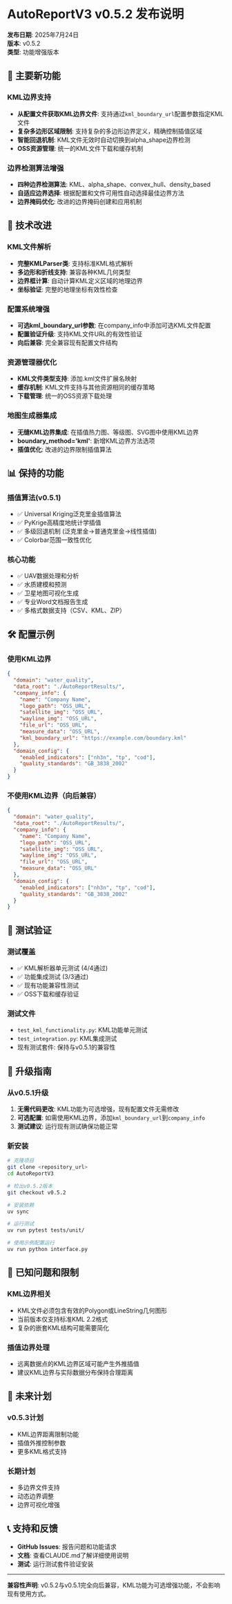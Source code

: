 # AutoReportV3 v0.5.2 发布说明

**发布日期**: 2025年7月24日  
**版本**: v0.5.2  
**类型**: 功能增强版本  

## 🎉 主要新功能

### KML边界支持
- **从配置文件获取KML边界文件**: 支持通过`kml_boundary_url`配置参数指定KML文件
- **复杂多边形区域限制**: 支持复杂的多边形边界定义，精确控制插值区域
- **智能回退机制**: KML文件无效时自动切换到alpha_shape边界检测
- **OSS资源管理**: 统一的KML文件下载和缓存机制

### 边界检测算法增强
- **四种边界检测算法**: KML、alpha_shape、convex_hull、density_based
- **自适应边界选择**: 根据配置和文件可用性自动选择最佳边界方法
- **边界掩码优化**: 改进的边界掩码创建和应用机制

## 🔧 技术改进

### KML文件解析
- **完整KMLParser类**: 支持标准KML格式解析
- **多边形和折线支持**: 兼容各种KML几何类型
- **边界框计算**: 自动计算KML定义区域的地理边界
- **坐标验证**: 完整的地理坐标有效性检查

### 配置系统增强
- **可选kml_boundary_url参数**: 在company_info中添加可选KML文件配置
- **配置验证升级**: 支持KML文件URL的有效性验证
- **向后兼容**: 完全兼容现有配置文件结构

### 资源管理器优化
- **KML文件类型支持**: 添加.kml文件扩展名映射
- **缓存机制**: KML文件支持与其他资源相同的缓存策略
- **下载管理**: 统一的OSS资源下载处理

### 地图生成器集成
- **无缝KML边界集成**: 在插值热力图、等级图、SVG图中使用KML边界
- **boundary_method='kml'**: 新增KML边界方法选项
- **插值优化**: 改进的边界限制插值算法

## 📊 保持的功能

### 插值算法(v0.5.1)
- ✅ Universal Kriging泛克里金插值算法
- ✅ PyKrige高精度地统计学插值
- ✅ 多级回退机制 (泛克里金→普通克里金→线性插值)
- ✅ Colorbar范围一致性优化

### 核心功能
- ✅ UAV数据处理和分析
- ✅ 水质建模和预测
- ✅ 卫星地图可视化生成
- ✅ 专业Word文档报告生成
- ✅ 多格式数据支持（CSV、KML、ZIP）

## 🛠️ 配置示例

### 使用KML边界
```json
{
  "domain": "water_quality",
  "data_root": "./AutoReportResults/",
  "company_info": {
    "name": "Company Name",
    "logo_path": "OSS_URL",
    "satellite_img": "OSS_URL",
    "wayline_img": "OSS_URL",
    "file_url": "OSS_URL",
    "measure_data": "OSS_URL",
    "kml_boundary_url": "https://example.com/boundary.kml"
  },
  "domain_config": {
    "enabled_indicators": ["nh3n", "tp", "cod"],
    "quality_standards": "GB_3838_2002"
  }
}
```

### 不使用KML边界（向后兼容）
```json
{
  "domain": "water_quality",
  "data_root": "./AutoReportResults/",
  "company_info": {
    "name": "Company Name",
    "logo_path": "OSS_URL",
    "satellite_img": "OSS_URL",
    "wayline_img": "OSS_URL",
    "file_url": "OSS_URL",
    "measure_data": "OSS_URL"
  },
  "domain_config": {
    "enabled_indicators": ["nh3n", "tp", "cod"],
    "quality_standards": "GB_3838_2002"
  }
}
```

## 🧪 测试验证

### 测试覆盖
- ✅ KML解析器单元测试 (4/4通过)
- ✅ 功能集成测试 (3/3通过)
- ✅ 现有功能兼容性测试
- ✅ OSS下载和缓存验证

### 测试文件
- `test_kml_functionality.py`: KML功能单元测试
- `test_integration.py`: KML集成测试
- 现有测试套件: 保持与v0.5.1的兼容性

## 🔄 升级指南

### 从v0.5.1升级
1. **无需代码更改**: KML功能为可选增强，现有配置文件无需修改
2. **可选配置**: 如需使用KML边界，添加`kml_boundary_url`到`company_info`
3. **测试建议**: 运行现有测试确保功能正常

### 新安装
```bash
# 克隆项目
git clone <repository_url>
cd AutoReportV3

# 检出v0.5.2版本
git checkout v0.5.2

# 安装依赖
uv sync

# 运行测试
uv run pytest tests/unit/

# 使用示例配置运行
uv run python interface.py
```

## 📝 已知问题和限制

### KML边界相关
- KML文件必须包含有效的Polygon或LineString几何图形
- 当前版本仅支持标准KML 2.2格式
- 复杂的嵌套KML结构可能需要简化

### 插值边界处理
- 远离数据点的KML边界区域可能产生外推插值
- 建议KML边界与实际数据分布保持合理距离

## 🚀 未来计划

### v0.5.3计划
- KML边界距离限制功能
- 插值外推控制参数
- 更多KML格式支持

### 长期计划
- 多边界文件支持
- 动态边界调整
- 边界可视化增强

## 📞 支持和反馈

- **GitHub Issues**: 报告问题和功能请求
- **文档**: 查看CLAUDE.md了解详细使用说明
- **测试**: 运行测试套件验证安装

---

**兼容性声明**: v0.5.2与v0.5.1完全向后兼容，KML功能为可选增强功能，不会影响现有使用方式。